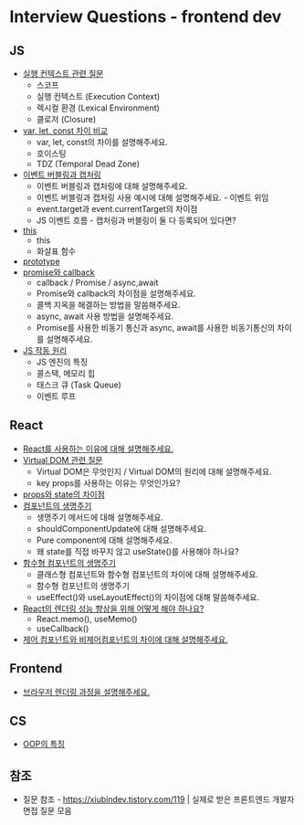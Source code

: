 # Interview Questions - frontend dev

## JS

- [실행 컨텍스트 관련 질문](./JS/실행-컨텍스트와-클로저.md)
  - 스코프
  - 실행 컨텍스트 (Execution Context)
  - 렉시컬 환경 (Lexical Environment)
  - 클로저 (Closure)
- [var, let, const 차이 비교](./JS/var-let-const-차이.md)
  - var, let, const의 차이를 설명해주세요.
  - 호이스팅
  - TDZ (Temporal Dead Zone)
- [이벤트 버블링과 캡처링](./JS/이벤트-버블링과-캡처링.md)
  - 이벤트 버블링과 캡처링에 대해 설명해주세요.
  - 이벤트 버블링과 캡처링 사용 예시에 대해 설명해주세요. - 이벤트 위임
  - event.target과 event.currentTarget의 차이점
  - JS 이벤트 흐름 - 캡처링과 버블링이 둘 다 등록되어 있다면?
- [this](./JS/this.md)
  - this
  - 화살표 함수
- [prototype](./JS/prototype.md)
- [promise와 callback](./JS/callback과-promise.md)
  - callback / Promise / async,await
  - Promise와 callback의 차이점을 설명해주세요.
  - 콜백 지옥을 해결하는 방법을 말씀해주세요.
  - async, await 사용 방법을 설명해주세요.
  - Promise를 사용한 비동기 통신과 async, await를 사용한 비동기통신의 차이를 설명해주세요.
- [JS 작동 원리](./JS/js-엔진과-작동원리.md)
  - JS 엔진의 특징
  - 콜스택, 메모리 힙
  - 태스크 큐 (Task Queue)
  - 이벤트 루프

## React

- [React를 사용하는 이유에 대해 설명해주세요.](./React/React를-사용하는-이유.md)
- [Virtual DOM 관련 질문](./React/Virtual-DOM.md)
  - Virtual DOM은 무엇인지 / Virtual DOM의 원리에 대해 설명해주세요.
  - key props를 사용하는 이유는 무엇인가요?
- [props와 state의 차이점](./React/props와-state의-차이점.md)
- [컴포넌트의 생명주기](./React/컴포넌트-생명주기.md)
  - 생명주기 메서드에 대해 설명해주세요.
  - shouldComponentUpdate에 대해 설명해주세요.
  - Pure component에 대해 설명해주세요.
  - 왜 state를 직접 바꾸지 않고 useState()를 사용해야 하나요?
- [함수형 컴포넌트의 생명주기](./React/함수형-컴포넌트-생명주기.md)
  - 클래스형 컴포넌트와 함수형 컴포넌트의 차이에 대해 설명해주세요.
  - 함수형 컴포넌트의 생명주기
  - useEffect()와 useLayoutEffect()의 차이점에 대해 말씀해주세요.
- [React의 렌더링 성능 향상을 위해 어떻게 해야 하나요?](./React/React-렌더링성능-향상법.md)
  - React.memo(), useMemo()
  - useCallback()
- [제어 컴포넌트와 비제어컴포넌트의 차이에 대해 설명해주세요.](./React/제어-컴포넌트와-비제어-컴포넌트.md)

## Frontend

- [브라우저 렌더링 과정을 설명해주세요.](./Frontend/브라우저-렌더링-과정.md)

## CS

- [OOP의 특징](./CS/OOP.md)

## 참조

- 질문 참조 - https://xiubindev.tistory.com/119 | 실제로 받은 프론트엔드 개발자 면접 질문 모음
